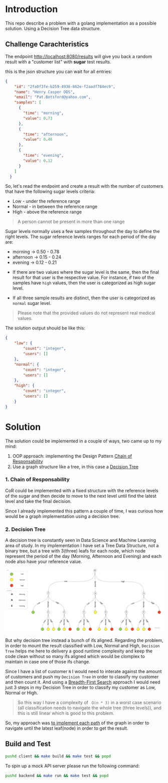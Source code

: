 # Introduction
This repo describe a problem with a golang implementation as a possible solution. Using a Decision Tree data structure.

## Challenge Carachteristics

The endpoint [http://localhost:8080/results](http://localhost:8080/results) will give you back a random result with a "customer list" with **sugar** test results.

this is the json structure you can wait for all entries:
```json
{
    "id": "2fa0f3fe-b259-4936-862e-f2aadf784ec9",
    "name": "Henry Casper DDS",
    "email": "Pat.Botsford@yahoo.com",
    "samples": [
      {
        "time": "morning",
        "value": 0.73
      },
      {
        "time": "afternoon",
        "value": 0.46
      },
      {
        "time": "evening",
        "value": 0.12
      }
    ]
  }
```

So, let's read the endpoint and create a result with the number of customers that have the following sugar levels criteria:

* Low - under the reference range
* Normal - in between the reference range
* High - above the reference range

> A person cannot be present in more than one range

Sugar levels normally uses a few samples throughout the day to define the right levels. The sugar reference levels ranges for each period of the day are:

* morning   -> 0.50 - 0.78
* afternoon -> 0.15 - 0.24
* evening   -> 0.12 - 0.21

- If there are two values where the sugar level is the same, then the final result for that user is the respective value. For instance, if two of the samples have `high` values, then the user is categorized as high sugar level.

- If all three sample results are distinct, then the user is categorized as `normal` sugar level.

> Please note that the provided values do not represent real medical values.

The solution output should be like this:

```json
{
    "low": {
        "count": "integer",
        "users": []
    },
    "normal": {
        "count": "integer",
        "users": []
    },
    "high": {
        "count": "integer",
        "users": []
    }
}
```

# Solution

The solution could be implemented in a couple of ways, two came up to my mind:

1. OOP approach: implementing the Design Pattern [Chain of Responsability](https://refactoring.guru/design-patterns/chain-of-responsibility)
2. Use a graph structure like a tree, in this case a [Decision Tree](https://towardsdatascience.com/decision-trees-in-machine-learning-641b9c4e8052)

### 1. Chain of Responsability
CoR could be implemented with a fixed structure with the reference levels of the sugar and then decide to move to the next level until find the latest level and take the final decision.

Since I already implemented this pattern a couple of time, I was curious how would be a graph implementation using a decision tree.

### 2. Decision Tree
A decision tree is constantly seen in Data Science and Machine Learning area of study. In my implementation I have set a Tree Data Structure, not a binary tree, but a tree with 3(three) leafs for each node, which node represent the period of the day (Morning, Afternoon and Evening) and each node also have your reference value.

![Decision Tree](assets/DecisionTree.jpg)

But why decision tree instead a bunch of ifs aligned. Regarding the problem, in order to mount the result classified with Low, Normal and High, ```Decision Tree``` helps me here to delivery a good runtime complexity and keep the code clean without so many ifs aligned which would be clomplex to maintain in case one of those ifs change.

Since I have a list of customer ```N``` I would need to interate against the amount of customers and push my ```Decision Tree``` in order to classify my customer and then count it. And using a [Breadth-First Search](https://en.wikipedia.org/wiki/Breadth-first_search) approach I would need just 3 steps in my Decision Tree in order to classify my customer as Low, Normal or High. 

> So this way I have a complexity of ``` O(n * 3)``` in a worst case scenario (all classification needs to navigate the whole tree (three levels)), and this is still linear which is good to this problem. 

So, my approach was [to implement each path](decision_tree/decision-tree.go) of the graph in order to navigate until the latest leaf(node) in order to get the result.


## Build and Test

```sh
pushd client && make build && make test && popd 
```

To spin up a mock API server please run the following command:

```sh
pushd backend && make run && make test && popd
```
